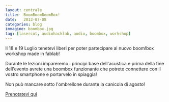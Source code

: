```yaml
---
layout: centrale
title:  BoomBoomBoomBox!
date:   2013-07-08
categories: blog
immagine: boombox.jpg
tag: [lasercut, audiohacklab, audio, boombox, workshop]
---
```

Il 18 e 19 Luglio tenetevi liberi per poter partecipare al nuovo boom!box workshop made in fablab!

Durante le lezioni impareremo i principi base dell'acustica e prima della fine dell'evento avrete una boombox funzionante che potrete connettere con il vostro smartphone e portarvelo in spiaggia!

Non può mancare sotto l'ombrellone durante  la canicola di agosto!

[Prenotatevi qui](http://boomboomboombox.eventbrite.it/)
